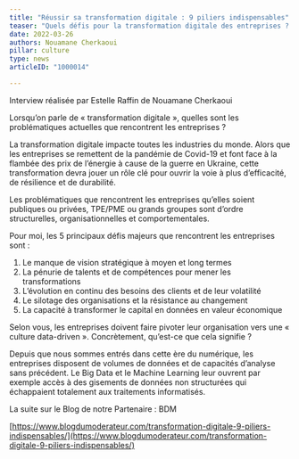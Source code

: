 ```yaml
---
title: "Réussir sa transformation digitale : 9 piliers indispensables"
teaser: "Quels défis pour la transformation digitale des entreprises ? Vision stratégique, pénurie de talents, résistance au changement. Découvrez les enjeux pour adopter une culture data-driven sur le blog BDM."
date: 2022-03-26
authors: Nouamane Cherkaoui
pillar: culture
type: news
articleID: "1000014"

---
```


Interview réalisée par Estelle Raffin de Nouamane Cherkaoui

Lorsqu’on parle de « transformation digitale », quelles sont les problématiques actuelles que rencontrent les entreprises ?

La transformation digitale impacte toutes les industries du monde. Alors que les entreprises se remettent de la pandémie de Covid-19 et font face à la flambée des prix de l’énergie à cause de la guerre en Ukraine, cette transformation devra jouer un rôle clé pour ouvrir la voie à plus d’efficacité, de résilience et de durabilité.

Les problématiques que rencontrent les entreprises qu’elles soient publiques ou privées, TPE/PME ou grands groupes sont d’ordre structurelles, organisationnelles et comportementales.

Pour moi, les 5 principaux défis majeurs que rencontrent les entreprises sont :

1. Le manque de vision stratégique à moyen et long termes
2. La pénurie de talents et de compétences pour mener les transformations
3. L’évolution en continu des besoins des clients et de leur volatilité
4. Le silotage des organisations et la résistance au changement
5. La capacité à transformer le capital en données en valeur économique

Selon vous, les entreprises doivent faire pivoter leur organisation vers une « culture data-driven ». Concrètement, qu’est-ce que cela signifie ?

Depuis que nous sommes entrés dans cette ère du numérique, les entreprises disposent de volumes de données et de capacités d’analyse sans précédent. Le Big Data et le Machine Learning leur ouvrent par exemple accès à des gisements de données non structurées qui échappaient totalement aux traitements informatisés.

La suite sur le Blog de notre Partenaire : BDM

[https://www.blogdumoderateur.com/transformation-digitale-9-piliers-indispensables/](https://www.blogdumoderateur.com/transformation-digitale-9-piliers-indispensables/)
